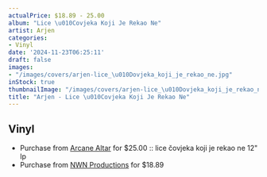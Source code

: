 ```yaml
---
actualPrice: $18.89 - 25.00
album: "Lice \u010Covjeka Koji Je Rekao Ne"
artist: Arjen
categories:
- Vinyl
date: '2024-11-23T06:25:11'
draft: false
images:
- "/images/covers/arjen-lice_\u010Dovjeka_koji_je_rekao_ne.jpg"
inStock: true
thumbnailImage: "/images/covers/arjen-lice_\u010Dovjeka_koji_je_rekao_ne-thumb.jpg"
title: "Arjen - Lice \u010Covjeka Koji Je Rekao Ne"
---
```


## Vinyl
* Purchase from [Arcane Altar](https://arcanealtar.bigcartel.com/product/arjen-lice-covjeka-koji-je-rekao-ne-12-lp) for $25.00 :: lice čovjeka koji je rekao ne 12" lp
* Purchase from [NWN Productions](http://shop.nwnprod.com/index.php?route=product/product&path=75&product_id=46248&sort=pd.name&order=ASC) for $18.89
